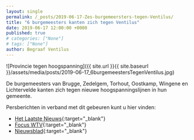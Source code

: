 ```yaml
---
layout: single
permalink: /_posts/2019-06-17-Zes-burgemeersters-tegen-Ventilus/
title: "6 burgemeesters kanten zich tegen Ventilus"
date: 2019-06-17 12:00:00 +0000
published: true
# categories: ["None"]
# tags: ["None"]
author: Begraaf Ventilus
---
```

![Provincie tegen hoogspanning]({{ site.url }}{{ site.baseurl }}/assets/media/posts/2019-06-17_6burgemeestersTegenVentilus.jpg)

De burgemeesters van Brugge, Zedelgem, Torhout, Oostkamp, Wingene en Lichtervelde kanten zich tegen nieuwe hoogspanningslijnen in hun gemeente.

Persberichten in verband met dit gebeuren kunt u hier vinden:
- [Het Laatste Nieuws](https://www.hln.be/in-de-buurt/zedelgem/zes-west-vlaamse-burgemeesters-verzetten-zich-tegen-komst-hoogspanningslijn~af087c3d/){:target="_blank"}
- [Focus WTV](https://www.focus-wtv.be/nieuws/burgemeesters-tegen-nieuwe-hoogspanningslijn){:target="_blank"}
- [Nieuwsblad](https://www.nieuwsblad.be/cnt/dmf20190617_04465234){:target="_blank"}
